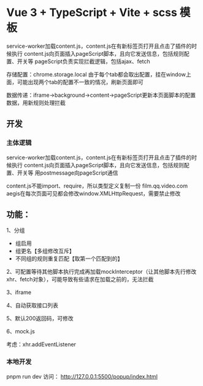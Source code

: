 # Vue 3 + TypeScript + Vite + scss 模板

service-worker加载content.js，content.js在有新标签页打开且点击了插件的时候执行
content.js向页面插入pageScript脚本，且向它发送信息，包括规则配置、开关等
pageScript负责实现拦截逻辑，包括ajax、fetch

存储配置：chrome.storage.local
由于每个tab都会取出配置，挂在window上面，可能出现两个tab的配置不一致的情况，刷新页面即可

数据传递：iframe->background->content->pageScript更新本页面脚本的配置数据，用新规则处理拦截


## 开发


### 主体逻辑
service-worker加载content.js，content.js在有新标签页打开且点击了插件的时候执行
content.js向页面插入pageScript脚本，且向它发送信息，包括规则配置、开关等
用postmessage向pageScript通信


content.js不能import、require，所以类型定义复制一份
film.qq.video.com aegis在每次页面可见都会修改window.XMLHttpRequest，需要禁止修改


## 功能：
1、分组
- 组启用
- 组更名【多组修改互斥】
- 不同组的规则重复匹配【取第一个匹配到的】

2、可配置等待其他脚本执行完成再加载mockInterceptor（让其他脚本先行修改xhr、fetch对象），可能导致有些请求在加载之前的，无法拦截

3、iframe

4、自动获取接口列表

5、默认200返回码，可修改

6、mock.js

考虑：xhr.addEventListener

### 本地开发
pnpm run dev
访问： http://127.0.0.1:5500/popup/index.html
